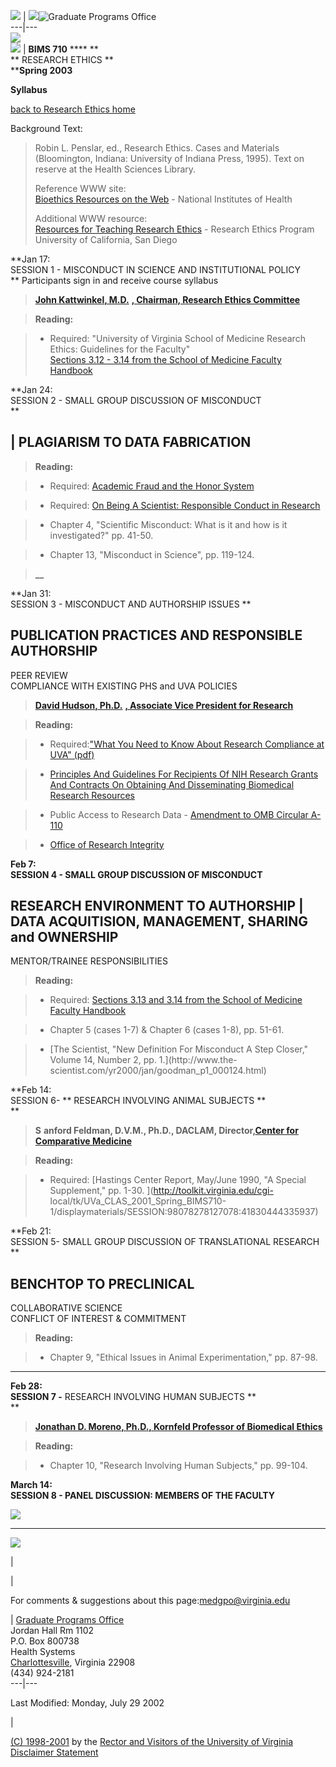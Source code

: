 ![](/pics/template/somgpopic51.gif) |
![](/pics/template/marquee51.jpg)![Graduate Programs
Office](/pics/template/somgpohead-new7-02.gif)  
---|---  
![](/pics/template/navbar.gif)  
![](/pics/template/somgpomenu51.gif) |  **BIMS 710** **** **  
** RESEARCH ETHICS **  
****Spring 2003**

**Syllabus**

[ back to Research Ethics home ](home.html)  
  
Background Text:

> Robin L. Penslar, ed., Research Ethics. Cases and Materials (Bloomington,
Indiana: University of Indiana Press, 1995). Text on reserve at the Health
Sciences Library.  
>  
>  Reference WWW site:  
>  [Bioethics Resources on the Web](http://www.nih.gov/sigs/bioethics/) \-
National Institutes of Health  
>  
>  Additional WWW resource:  
>  [Resources for Teaching Research Ethics](http://ethics.ucsd.edu/) \-
Research Ethics Program University of California, San Diego  
>

**Jan 17:  
SESSION 1 - MISCONDUCT IN SCIENCE AND INSTITUTIONAL POLICY  
** Participants sign in and receive course syllabus

> [**John Kattwinkel,
M.D.**](http://hsc.virginia.edu/news/Experts/kattwinkel.html) **[, Chairman,
Research Ethics
Committee](http://hsc.virginia.edu/news/Experts/kattwinkel.html)**  
>

>

> **Reading:**

>

>   * Required: "University of Virginia School of Medicine Research Ethics:
Guidelines for the Faculty"  
>  [Sections 3.12 - 3.14 from the School of Medicine Faculty
Handbook](http://www.med.virginia.edu/medicine/fhbook/ch3.html)  
>  
>

>

**Jan 24:  
SESSION 2 - SMALL GROUP DISCUSSION OF MISCONDUCT  
**

|  PLAGIARISM TO DATA FABRICATION  
---  
  
> **Reading:**  
>

>

>   * Required: [Academic Fraud and the Honor
System](http://www.student.Virginia.EDU/~honor/proc/fraud.html)

>   * Required: [On Being A Scientist: Responsible Conduct in
Research](http://www.nap.edu/readingroom/books/obas/)

>   * Chapter 4, "Scientific Misconduct: What is it and how is it
investigated?" pp. 41-50.

>   * Chapter 13, "Misconduct in Science", pp. 119-124.

>

>

> **__**

**Jan 31:  
SESSION 3 - MISCONDUCT AND AUTHORSHIP ISSUES **  

PUBLICATION PRACTICES AND RESPONSIBLE AUTHORSHIP  
---  
PEER REVIEW  
COMPLIANCE WITH EXISTING PHS and UVA POLICIES  
  
> [**David Hudson,
Ph.D.**](http://www.virginia.edu/researchandpublicservice/admin/staff.html)
**[, Associate Vice President for
Research](http://www.virginia.edu/researchandpublicservice/admin/staff.html)**

>

> **Reading:**

>

>   * Required:["What You Need to Know About Research Compliance at UVA"
(pdf)](http://www.virginia.edu/researchandpublicservice/research/researchcom/Research%20Brochure%20Narrative.pdf)

>   * [Principles And Guidelines For Recipients Of NIH Research Grants And
Contracts On Obtaining And Disseminating Biomedical Research Resources
](http://ott.od.nih.gov/NewPages/RTguide.htm)  
>

>   * Public Access to Research Data - [Amendment to OMB Circular
A-110](http://grants.nih.gov/grants/policy/a110/a110_guidance_dec1999.htm)

>   * [Office of Research Integrity](http://ori.dhhs.gov/)  
>  
>

>

**Feb 7:  
SESSION 4 - SMALL GROUP DISCUSSION OF MISCONDUCT**

RESEARCH ENVIRONMENT TO AUTHORSHIP  |  DATA ACQUITISION, MANAGEMENT, SHARING
and OWNERSHIP  
---  
MENTOR/TRAINEE RESPONSIBILITIES  
  
> **Reading:**

>

>   * Required: [Sections 3.13 and 3.14 from the School of Medicine Faculty
Handbook](http://www.med.virginia.edu/medicine/fhbook/ch3.html)  
>

>   * Chapter 5 (cases 1-7) & Chapter 6 (cases 1-8), pp. 51-61.  
>

>   * [The Scientist, "New Definition For Misconduct A Step Closer," Volume
14, Number 2, pp. 1.](http://www.the-
scientist.com/yr2000/jan/goodman_p1_000124.html)  
>  
>  
>

>

**Feb 14:  
SESSION 6- ** RESEARCH INVOLVING ANIMAL SUBJECTS **  
**

> **S** **anford Feldman, D.V.M., Ph.D., DACLAM, Director,[Center for
Comparative Medicine ](http://hsc.virginia.edu/research/ccm/)**

>

> **Reading:**

>

>   * Required: [Hastings Center Report, May/June 1990, "A Special
Supplement," pp. 1-30. ](http://toolkit.virginia.edu/cgi-
local/tk/UVa_CLAS_2001_Spring_BIMS710-1/displaymaterials/SESSION:98078278127078:41830444335937)  
>

>



**Feb 21:  
SESSION 5- SMALL GROUP DISCUSSION OF TRANSLATIONAL RESEARCH  
**

BENCHTOP TO PRECLINICAL  
---  
COLLABORATIVE SCIENCE  
CONFLICT OF INTEREST & COMMITMENT  
  
> **Reading:**  
>

>

>   * Chapter 9, "Ethical Issues in Animal Experimentation," pp. 87-98.

>

  
****

**Feb 28:  
SESSION 7 -** RESEARCH INVOLVING HUMAN SUBJECTS **  
**

> [**Jonathan D. Moreno, Ph.D., Kornfeld Professor of Biomedical
Ethics**](http://hsc.virginia.edu/medicine/inter-dis/bio-ethics/morenobio.htm)

>

> **Reading:**  
>

>

>   * Chapter 10, "Research Involving Human Subjects," pp. 99-104.  
>  
>

>

**March 14:  
SESSION 8 - PANEL DISCUSSION: MEMBERS OF THE FACULTY**  
  


![](/pics/template/navbar.gif)  
  
---  
  
![](/pics/template/menubar51.gif)

|

|

For comments & suggestions about this
page:[medgpo@virginia.edu](mailto:medgpo@virginia.edu)

|  [Graduate Programs Office  
](http://www.med.virginia.edu/ed-programs/gpo/)Jordan Hall Rm 1102  
P.O. Box 800738  
Health Systems  
[Charlottesville](http://www.virginia.edu/cville.html), Virginia 22908  
(434) 924-2181  
---|---  
  
Last Modified: Monday, July 29 2002

|  
  
[(C) 1998-2001](http://www.virginia.edu/copyright.html) by the [ Rector and
Visitors of the University of
Virginia](http://minerva.acc.virginia.edu/~bovs/)  
[Disclaimer Statement](/home/disclaimer.html)

